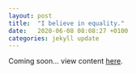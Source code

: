 ```yaml
---
layout: post
title:  "I believe in equality."
date:   2020-06-08 08:08:27 +0100
categories: jekyll update
---
```

Coming soon... view content [here][here].

[here]: https://fionajanewhelan.wixsite.com/home/single-post/2020/06/08/i-believe-in-equality
